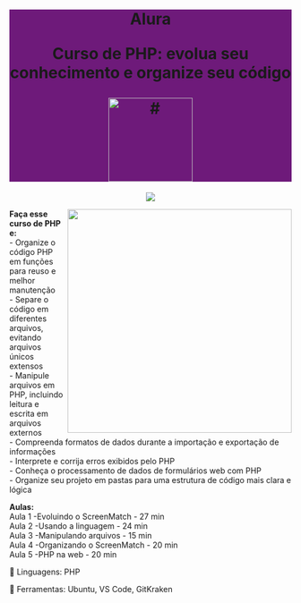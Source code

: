 <h1 align="center" style="background-color:#6e1a7a"> 

<p>Alura</p>
<p>Curso de
PHP: evolua seu conhecimento e organize seu código
</p>
<a href="https://cursos.alura.com.br/course/php-evolua-conhecimento-organize-codigo">
<img src="https://www.alura.com.br/assets/api/cursos/php-evolua-conhecimento-organize-codigo.svg" 
alt="#" width="150" height="150">
</a> 
</h1>

<p align="center">
<img loading="lazy" src="http://img.shields.io/static/v1?label=STATUS&message=EM%20DESENVOLVIMENTO&color=GREEN&style=for-the-badge"/>
</p>
<img src="https://raw.githubusercontent.com/MicaelliMedeiros/micaellimedeiros/master/image/computer-illustration.png" min-width="400px" max-width="400px" width="400px" align="right">

<p align="left"> 
  <strong>Faça esse curso de PHP e:</strong></br>
- Organize o código PHP em funções para reuso e melhor manutenção</br>
- Separe o código em diferentes arquivos, evitando arquivos únicos extensos</br>
- Manipule arquivos em PHP, incluindo leitura e escrita em arquivos externos</br>
- Compreenda formatos de dados durante a importação e exportação de informações</br>
- Interprete e corrija erros exibidos pelo PHP</br>
- Conheça o processamento de dados de formulários web com PHP</br>
- Organize seu projeto em pastas para uma estrutura de código mais clara e lógica</br>
</p>

<p align="left">
<strong>Aulas:</strong> </br> 
Aula 1 -Evoluindo o ScreenMatch - 27 min</br>
Aula 2 -Usando a linguagem - 24 min</br>
Aula 3 -Manipulando arquivos - 15 min</br>
Aula 4 -Organizando o ScreenMatch - 20 min</br>
Aula 5 -PHP na web - 20 min</br>
</p>

<p align="left">
  🐙 Linguagens: PHP
</p>

<p align="left">
  💼 Ferramentas: Ubuntu, VS Code, GitKraken
</p>

